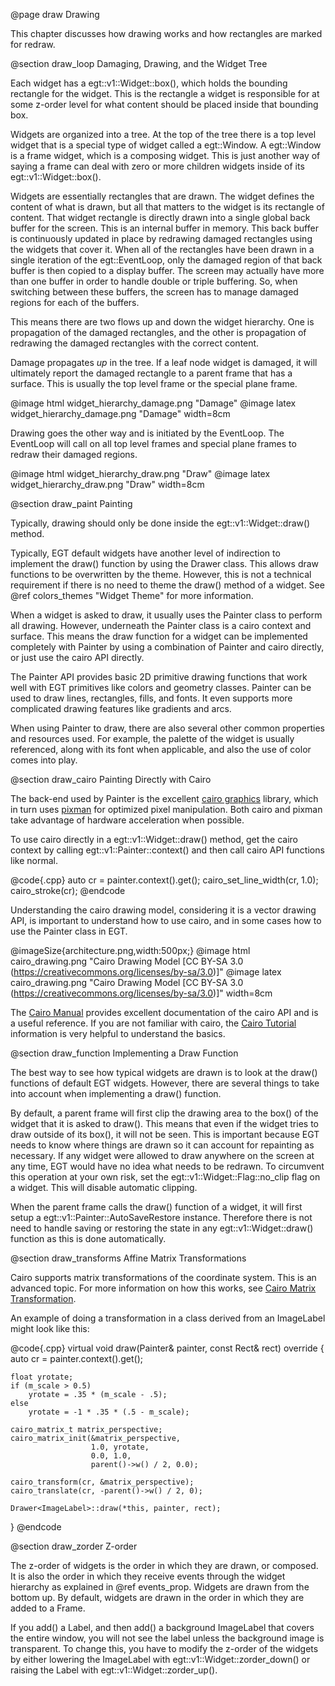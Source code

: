  @page draw Drawing

This chapter discusses how drawing works and how rectangles are marked for
redraw.

@section draw_loop Damaging, Drawing, and the Widget Tree

Each widget has a egt::v1::Widget::box(), which holds the bounding rectangle for
the widget. This is the rectangle a widget is responsible for at some z-order
level for what content should be placed inside that bounding box.

Widgets are organized into a tree.  At the top of the tree there is a top level
widget that is a special type of widget called a egt::Window.  A egt::Window is
a frame widget, which is a composing widget.  This is just another way of saying
a frame can deal with zero or more children widgets inside of its
egt::v1::Widget::box().

Widgets are essentially rectangles that are drawn.  The widget defines the
content of what is drawn, but all that matters to the widget is its rectangle
of content.  That widget rectangle is directly drawn into a single global
back buffer for the screen.  This is an internal buffer in memory.
This back buffer is continuously updated in place by redrawing damaged
rectangles using the widgets that cover it.  When all of the rectangles have
been drawn in a single iteration of the egt::EventLoop, only the damaged
region of that back buffer is then copied to a display buffer.  The
screen may actually have more than one buffer in order to handle double
or triple buffering.  So, when switching between these buffers, the screen has
to manage damaged regions for each of the buffers.

This means there are two flows up and down the widget hierarchy.  One is
propagation of the damaged rectangles, and the other is propagation of redrawing
the damaged rectangles with the correct content.

Damage propagates *up* in the tree.  If a leaf node widget is damaged, it will
ultimately report the damaged rectangle to a parent frame that has a surface.
This is usually the top level frame or the special plane frame.

@image html widget_hierarchy_damage.png "Damage"
@image latex widget_hierarchy_damage.png "Damage" width=8cm

Drawing goes the other way and is initiated by the EventLoop.  The
EventLoop will call on all top level frames and special plane frames to
redraw their damaged regions.

@image html widget_hierarchy_draw.png "Draw"
@image latex widget_hierarchy_draw.png "Draw" width=8cm

@section draw_paint Painting

Typically, drawing should only be done inside the egt::v1::Widget::draw()
method.

Typically, EGT default widgets have another level of indirection to implement
the draw() function by using the Drawer class.  This allows draw
functions to be overwritten by the theme.  However, this is not a technical
requirement if there is no need to theme the draw() method of a widget.
See @ref colors_themes "Widget Theme" for more information.

When a widget is asked to draw, it usually uses the Painter class to perform
all drawing.  However, underneath the Painter class is a cairo context and
surface.  This means the draw function for a widget can be implemented
completely with Painter by using a combination of Painter and cairo directly,
or just use the cairo API directly.

The Painter API provides basic 2D primitive drawing functions that work well
with EGT primitives like colors and geometry classes. Painter can be used to
draw lines, rectangles, fills, and fonts.  It even supports more complicated
drawing features like gradients and arcs.

When using Painter to draw, there are also several other common
properties and resources used.  For example, the palette of the widget is
usually referenced, along with its font when applicable, and also the use of
color comes into play.

@section draw_cairo Painting Directly with Cairo

The back-end used by Painter is the excellent
[cairo graphics](https://www.cairographics.org/) library, which in turn uses
[pixman](http://www.pixman.org/) for optimized pixel manipulation.  Both cairo
and pixman take advantage of hardware acceleration when possible.

To use cairo directly in a egt::v1::Widget::draw() method, get the cairo context by
calling egt::v1::Painter::context() and then call cairo API functions like normal.

@code{.cpp}
auto cr = painter.context().get();
cairo_set_line_width(cr, 1.0);
cairo_stroke(cr);
@endcode

Understanding the cairo drawing model, considering it is a vector drawing API,
is important to understand how to use cairo, and in some cases how to use the
Painter class in EGT.

@imageSize{architecture.png,width:500px;}
@image html cairo_drawing.png "Cairo Drawing Model [CC BY-SA 3.0 (https://creativecommons.org/licenses/by-sa/3.0)]"
@image latex cairo_drawing.png "Cairo Drawing Model [CC BY-SA 3.0 (https://creativecommons.org/licenses/by-sa/3.0)]" width=8cm

The
[Cairo Manual](https://www.cairographics.org/manual/index.html) provides
excellent documentation of the cairo API and is a useful reference.  If you are
not familiar with cairo, the
[Cairo Tutorial](https://www.cairographics.org/tutorial/) information is very
helpful to understand the basics.

@section draw_function Implementing a Draw Function

The best way to see how typical widgets are drawn is to look at the draw()
functions of default EGT widgets.  However, there are several things to take
into account when implementing a draw() function.

By default, a parent frame will first clip the drawing area to the box() of the
widget that it is asked to draw().  This means that even if the widget tries to
draw outside of its box(), it will not be seen.  This is important because EGT
needs to know where things are drawn so it can account for repainting as
necessary. If any widget were allowed to draw anywhere on the screen at any time,
EGT would have no idea what needs to be redrawn.  To circumvent this operation
at your own risk, set the egt::v1::Widget::Flag::no_clip flag on a widget.  This will
disable automatic clipping.

When the parent frame calls the draw() function of a widget, it will first setup
a egt::v1::Painter::AutoSaveRestore instance.  Therefore there is not need to handle saving or
restoring the state in any egt::v1::Widget::draw() function as this is done automatically.

@section draw_transforms Affine Matrix Transformations

Cairo supports matrix transformations of the coordinate system.  This is an
advanced topic.  For more information on how this works, see
[Cairo Matrix Transformation](https://cairographics.org/cookbook/matrix_transform/).

An example of doing a transformation in a class derived from an ImageLabel might
look like this:

@code{.cpp}
virtual void draw(Painter& painter, const Rect& rect) override
{
    auto cr = painter.context().get();

    float yrotate;
    if (m_scale > 0.5)
        yrotate = .35 * (m_scale - .5);
    else
        yrotate = -1 * .35 * (.5 - m_scale);

    cairo_matrix_t matrix_perspective;
    cairo_matrix_init(&matrix_perspective,
                      1.0, yrotate,
                      0.0, 1.0,
                      parent()->w() / 2, 0.0);

    cairo_transform(cr, &matrix_perspective);
    cairo_translate(cr, -parent()->w() / 2, 0);

    Drawer<ImageLabel>::draw(*this, painter, rect);
}
@endcode

@section draw_zorder Z-order

The z-order of widgets is the order in which they are drawn, or composed.  It is
also the order in which they receive events through the widget hierarchy as
explained in @ref events_prop. Widgets are drawn from the bottom up.  By
default, widgets are drawn in the order in which they are added to a Frame.

If you add() a Label, and then add() a background ImageLabel that covers the
entire window, you will not see the label unless the background image is
transparent. To change this, you have to modify the z-order of the widgets by
either lowering the ImageLabel with egt::v1::Widget::zorder_down() or raising the Label
with egt::v1::Widget::zorder_up().
